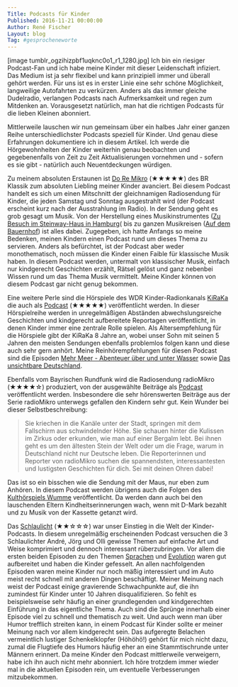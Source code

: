 ```yaml
---
Title: Podcasts für Kinder
Published: 2016-11-21 00:00:00
Author: René Fischer
Layout: blog
Tag: #gesprocheneworte
---
```

[image tumblr_ogzihizpbf1uqknc0o1_r1_1280.jpg]
Ich bin ein riesiger Podcast-Fan und ich habe meine Kinder mit dieser Leidenschaft infiziert. Das Medium ist ja sehr flexibel und kann prinzipiell immer und überall gehört werden. Für uns ist es in erster Linie eine sehr schöne Möglichkeit, langweilige Autofahrten zu verkürzen. Anders als das immer gleiche Dudelradio, verlangen Podcasts nach Aufmerksamkeit und regen zum Mitdenken an. Vorausgesetzt natürlich, man hat die richtigen Podcasts für die lieben Kleinen abonniert.

Mittlerweile lauschen wir nun gemeinsam über ein halbes Jahr einer ganzen Reihe unterschiedlichster Podcasts speziell für Kinder. Und genau diese Erfahrungen dokumentiere ich in diesem Artikel. Ich werde die Hörgewohnheiten der Kinder weiterhin genau beobachten und gegebenenfalls von Zeit zu Zeit Aktualisierungen vornehmen und - sofern es sie gibt - natürlich auch Neuentdeckungen würdigen.

Zu meinem absoluten Erstaunen ist [Do Re Mikro](https://www.br-klassik.de/programm/sendungen-a-z/doremikro-100.html) (★★★★★) des BR Klassik zum absoluten Liebling meiner Kinder avanciert. Bei diesem Podcast handelt es sich um einen Mitschnitt der gleichnamigen Radiosendung für Kinder, die jeden Samstag und Sonntag ausgestrahlt wird (der Podcast erscheint kurz nach der Ausstrahlung im Radio). In der Sendung geht es grob gesagt um Musik. Von der Herstellung eines Musikinstrumentes ([Zu Besuch im Steinway-Haus in Hamburg](https://cdn-storage.br.de/iLCpbHJGNL9zu6i6NL97bmWH_-by/_AiS/_Arc9Agp_U1S/161112_1705_Do-Re-Mikro_zu-Besuch-im-Steinway-Haus-in-Hamburg.mp3)( bis zu ganzen Musikreisen ([Auf dem Bauernhof]( https://cdn-storage.br.de/MUJIuUOVBwQIbtChb6OHu7ODifWH_-by/_AES/9Avd5-ky/161009_1705_Do-Re-Mikro_Auf-dem-Bauernhof.mp3)) ist alles dabei. Zugegeben, ich hatte Anfangs so meine Bedenken, meinen Kindern einen Podcast rund um dieses Thema zu servieren. Anders als befürchtet, ist der Podcast aber weder monothematisch, noch müssen die Kinder einen Faible für klassische Musik haben. In diesem Podcast werden, untermalt von klassischer Musik, einfach nur kindgerecht Geschichten erzählt, Rätsel gelöst und ganz nebenbei Wissen rund um das Thema Musik vermittelt. Meine Kinder können von diesem Podcast gar nicht genug bekommen.

Eine weitere Perle sind die Hörspiele des WDR Kinder-Radionkanals [KiRaKa](http://www.kiraka.de/) die auch als [Podcast](http://www1.wdr.de/mediathek/audio/kiraka/kiraka-kinderhoerspiel/index.html) (★★★★★) veröffentlicht werden. In dieser Hörspielreihe werden in unregelmäßigen Abständen abwechslungsreiche Geschichten und kindgerecht aufbereitete Reportagen veröffentlicht, in denen Kinder immer eine zentrale Rolle spielen. Als Altersempfehlung für die Hörspiele gibt der KiRaKa 8 Jahre an, wobei unser Sohn mit seinen 5 Jahren den meisten Sendungen ebenfalls problemlos folgen kann und diese auch sehr gern anhört. Meine Reinhörempfehlungen für diesen Podcast sind die Episoden [Mehr Meer - Abenteuer über und unter Wasser](http://www1.wdr.de/mediathek/audio/kiraka/kiraka-kinderhoerspiel/audio-radiogeschichte-mehr-meer---abenteuer-ueber-und-unter-wasser-100.html) sowie [Das unsichtbare Deutschland](http://www1.wdr.de/mediathek/audio/kiraka/kiraka-kinderhoerspiel/audio-das-unsichtbare-deutschland-100.html).

Ebenfalls vom Bayrischen Rundfunk wird die Radiosendung radioMikro (★★★★☆) produziert, von der ausgewählte Beiträge als [Podcast](http://dl.br-online.de/podcast/radiomikro/cast.xml) veröffentlicht werden. Insbesondere die sehr hörenswerten Beiträge aus der Serie radioMikro unterwegs gefallen den Kindern sehr gut. Kein Wunder bei dieser Selbstbeschreibung:

> Sie kriechen in die Kanäle unter der Stadt, springen mit dem Fallschirm aus schwindelnder Höhe. Sie schauen hinter die Kulissen im Zirkus oder erkunden, wie man auf einer Bergalm lebt. Bei ihnen geht es um den ältesten Stein der Welt oder um die Frage, warum in Deutschland nicht nur Deutsche leben. Die Reporterinnen und Reporter von radioMikro suchen die spannendsten, interessantesten und lustigsten Geschichten für dich. Sei mit deinen Ohren dabei!

Das ist so ein bisschen wie die Sendung mit der Maus, nur eben zum Anhören. In diesem Podcast werden übrigens auch die Folgen des [Kulthörspiels Wumme](https://www.br.de/presse/inhalt/pressemitteilungen/bayern-2-radio-mikro-wumme-100.html) veröffentlicht. Da werden dann auch bei den lauschenden Eltern Kindheitserinnerungen wach, wenn mit D-Mark bezahlt und zu Musik von der Kassette getanzt wird.

Das [Schlaulicht](http://schlaulicht.info/) (★★☆☆☆) war unser Einstieg in die Welt der Kinder-Podcasts. In diesem unregelmäßig erscheinenden Podcast versuchen die 3 Schlaulichter André, Jörg und Olli gewisse Themen auf einfache Art und Weise komprimiert und dennoch interessant rüberzubringen. Vor allem die ersten beiden Episoden zu den Themen [Sprachen](http://schlaulicht.info/001-sprachen/) und [Evolution](http://schlaulicht.info/002-evolution/) waren gut aufbereitet und haben die Kinder gefesselt. An allen nachfolgenden Episoden waren meine Kinder nur noch mäßig interessiert und im Auto meist recht schnell mit anderen Dingen beschäftigt. Meiner Meinung nach weist der Podcast einige gravierende Schwachpunkte auf, die ihn zumindest für Kinder unter 10 Jahren disqualifizieren. So fehlt es beispielsweise sehr häufig an einer grundlegenden und kindgerechten Einführung in das eigentliche Thema. Auch sind die Sprünge innerhalb einer Episode viel zu schnell und thematisch zu weit. Und auch wenn man über Humor trefflich streiten kann, in einem Podcast für Kinder sollte er meiner Meinung nach vor allem kindgerecht sein. Das aufgeregte Belachen vermeintlich lustiger Schenkelklopfer (Höhöhö!) gehört für mich nicht dazu, zumal die Flugtiefe des Humors häufig eher an eine Stammtischrunde unter Männern erinnert. Da meine Kinder den Podcast mittlerweile verweigern, habe ich ihn auch nicht mehr abonniert. Ich höre trotzdem immer wieder mal in die aktuellen Episoden rein, um eventuelle Verbesserungen mitzubekommen.
